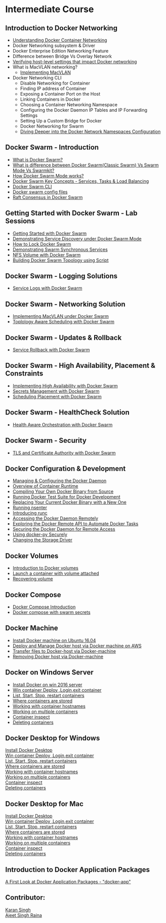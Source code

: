 # Intermediate Course


## Introduction to Docker Networking

- [Understanding Docker Container Networking](https://github.com/collabnix/dockerlabs/blob/master/beginners/dockercontainernetworking.md)
- Docker Networking subsystem & Driver
- Docker Enterprise Edition Networking Feature
- Difference between Bridge Vs Overlay Network
- [Verifying host-level settings that impact Docker networking](https://github.com/collabnix/dockerlabs/blob/master/intermediate/host-settings.md)
- What is MacVLAN networking?
   - [Implementing MacVLAN](https://github.com/collabnix/dockerlabs/blob/master/beginners/macvlan-010.md)
- Docker Networking CLI
  - Disable Networking for Container
  - Finding IP address of Container
  - Exposing a Container Port on the Host
  - Linking Containers in Docker
  - Choosing a Container Networking Namespace
  - Configuring the Docker Daemon IP Tables and IP Forwarding Settings
  - Setting Up a Custom Bridge for Docker
  - Docker Networking for Swarm
  - [Diving Deeper into the Docker Network Namespaces Configuration](https://github.com/collabnix/dockerlabs/blob/master/beginners/b400/b406-network-namespace-009.md)



## Docker Swarm - Introduction

- [What is Docker Swarm?]()
- [What is difference between Docker Swarm(Classic Swarm) Vs Swarm Mode Vs Swarmkit?]()
- [How Docker Swarm Mode works?]()
- [Docker Swarm Key Concepts - Services, Tasks & Load Balancing]()
- [Docker Swarm CLI]()
- [Docker swarm config files]()
- [Raft Consensus in Docker Swarm]()

## Getting Started with Docker Swarm - Lab Sessions


- [Getting Started with Docker Swarm](https://github.com/collabnix/dockerlabs/blob/master/intermediate/swarm/README.md)
- [Demonstrating Service Discovery under Docker Swarm Mode]()
- [How to Lock Docker Swarm]()
- [Demonstrating Swarm Synchronous Services]()
- [NFS Volume with Docker Swarm]()
- [ Building Docker Swarm Topology using Script ]()


## Docker Swarm - Logging Solutions

- [Service Logs with Docker Swarm]()

## Docker Swarm - Networking Solution


- [Implementing MacVLAN under Docker Swarm]()
- [Toplology Aware Scheduling with Docker Swarm]()

## Docker Swarm - Updates & Rollback


- [Service Rollback with Docker Swarm]()


## Docker Swarm - High Availability, Placement & Constraints

- [Implementing High Availability with Docker Swarm]()
- [Secrets Management with Docker Swarm]()
- [Scheduling Placement with Docker Swarm]()

## Docker Swarm - HealthCheck Solution

- [Health Aware Orchestration with Docker Swarm]()


## Docker Swarm - Security


- [TLS and Certificate Authority with Docker Swarm]()



## Docker Configuration & Development

- [Managing & Configuring the Docker Daemon]()<br>
- [Overview of Container Runtime](https://github.com/collabnix/dockerlabs/tree/master/intermediate/contaner-runtimes)<br>
- [Compiling Your Own Docker Binary from Source]()<br>
- [Running Docker Test Suite for Docker Development]()<br>
- [Replacing Your Current Docker Binary with a New One]()<br>
- [Running nsenter]()<br>
- [Introducing runc]()<br>
- [Accessing the Docker Daemon Remotely]()<br>
- [Exploring the Docker Remote API to Automate Docker Tasks]()<br>
- [Securing the Docker Daemon for Remote Access]()<br>
- [Using docker-py Securely]()<br>
- [Changing the Storage Driver]()<br>

## Docker Volumes

- [Introduction to Docker volumes]()<br>
- [Launch a container with volume attached]()<br>
- [Recovering volume]()<br>


## Docker Compose

- [Docker Compose Introduction]()<br>
- [Docker compose with swarm secrets]()<br>

## Docker Machine

- [Install Docker machine on Ubuntu 16.04]()<br>
- [Deploy and Manage Docker host via Docker machine on AWS]()<br>
- [Transfer files to Docker-host via Docker-machine]()<br>
- [Removing Docker host via Docker-machine]()<br>

## Docker on Windows Server

- [Install Docker on win 2016 server]()<br>
- [Win container Deploy ,Login,exit container]()<br>
- [List, Start, Stop, restart containers]()<br>
- [Where containers are stored]()<br>
- [Working with container hostnames]()<br>
- [Working on multiple containers]()<br>
- [Container inspect]()<br>
- [Deleting containers]()<br>

## Docker Desktop for Windows

[Install Docker Desktop]()<br>
[Win container Deploy ,Login,exit container]()<br>
[List, Start, Stop, restart containers]()<br>
[Where containers are stored]()<br>
[Working with container hostnames]()<br>
[Working on multiple containers]()<br>
[Container inspect]()<br>
[Deleting containers]()<br>

## Docker Desktop for Mac

[Install Docker Desktop]()<br>
[Win container Deploy ,Login,exit container]()<br>
[List, Start, Stop, restart containers]()<br>
[Where containers are stored]()<br>
[Working with container hostnames]()<br>
[Working on multiple containers]()<br>
[Container inspect]()<br>
[Deleting containers]()<br>

## Introduction to Docker Application Packages

[A First Look at Docker Application Packages - "docker-app" ](https://github.com/collabnix/dockerlabs/blob/master/intermediate/docker-app/introduction.md)


## Contributor:

[Karan Singh](karangandhi0007@gmail.com)<br>
[Ajeet Singh Raina](ajeetraina@gmail.com)
